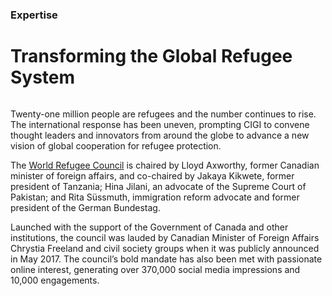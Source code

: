 ### Expertise

# Transforming the Global Refugee System

<div class="img-container">
  <img src="../assets/Slide-Still-WRC.png" alt="">
</div>

Twenty-one million people are refugees and the number continues to rise. The international response has been uneven, prompting CIGI to convene thought leaders and innovators from around the globe to advance a new vision of global cooperation for refugee protection.

The [World Refugee Council](https://www.worldrefugeecouncil.org?source=ar2017 "World Refugee Council") is chaired by Lloyd Axworthy, former Canadian minister of foreign affairs, and co-chaired by Jakaya Kikwete, former president of Tanzania; Hina Jilani, an advocate of the Supreme Court of Pakistan; and Rita Süssmuth, immigration reform advocate and former president of the German Bundestag.

Launched with the support of the Government of Canada and other institutions, the council was lauded by Canadian Minister of Foreign Affairs Chrystia Freeland and civil society groups when it was publicly announced in May 2017. The council’s bold mandate has also been met with passionate online interest, generating over 370,000 social media impressions and 10,000 engagements.



